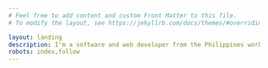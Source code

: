 ```yaml
---
# Feel free to add content and custom Front Matter to this file.
# To modify the layout, see https://jekyllrb.com/docs/themes/#overriding-theme-defaults

layout: landing
description: I'm a software and web developer from the Philippines working as a digital marketing asssistant for a digital agency. I specialize in web and desktop application development and Search Engine Optimization (SEO).
robots: index,follow
---
```


